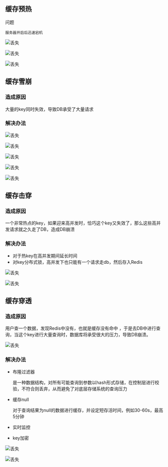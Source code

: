 ## 缓存预热

问题

    服务器开启后迅速宕机

![丢失](../Redis/资料/缓存预热-问题排查.jpg "缓存预热-问题排查")  

![丢失](../Redis/资料/缓冲预热-解决方案.jpg "缓存预热-解决方案")  

![丢失](../Redis/资料/缓冲预热-总结.jpg "缓存预热-总结")

## 缓存雪崩

### 造成原因

大量的key同时失效，导致DB承受了大量请求



### 解决办法



![丢失](../Redis/资料/缓存雪崩-问题.jpg "缓存雪崩-问题")

![丢失](../Redis/资料/缓存雪崩-问题排查.jpg "缓存雪崩-问题排查")

![丢失](../Redis/资料/缓存雪崩-解决方案道.jpg "缓存雪崩-解决方案道")

![丢失](../Redis/资料/缓存雪崩-解决方案术.jpg "缓存雪崩-解决方案术")

![丢失](../Redis/资料/缓存雪崩-总结.jpg "缓存雪崩-总结")

## 缓存击穿

### 造成原因

一个非常热点的key，如果迎来高并发时，恰巧这个key又失效了，那么这些高并发请求就之久走了DB，造成DB崩溃



### 解决办法

* 对于热key在高并发期间延长时间
* 对key分布式锁，高并发下也只能有一个请求走db，然后存入Redis



![丢失](../Redis/资料/缓存击穿-解决方案.jpg "缓存击穿-解决方案")

![丢失](../Redis/资料/缓存击穿-总结.jpg "缓存击穿-总结")


## 缓存穿透

### 造成原因

用户查一个数据，发现Redis中没有，也就是缓存没有命中 ，于是去DB中进行查询，当这个key进行大量查询时，数据库将承受很大的压力，导致DB崩溃。

![丢失](第十一节-常见缓存企业及解决方案.assets/缓存穿透-问题排查.jpg "缓存穿透-问题排查")

### 解决办法

* 布隆过滤器

	是一种数据结构，对所有可能查询到参数以hash形式存储，在控制层进行校验，不符合则丢弃，从而避免了对底层存储系统的查询压力

* 缓存null

	对于查询结果为null的数据进行缓存，并设定短存活时间，例如30-60s，最高5分钟

* 实时监控

* key加密

![丢失](第十一节-常见缓存企业及解决方案.assets/缓存穿透-解决方案.jpg "缓存穿透-解决方案")





![丢失](../Redis/资料/缓存穿透-总结.jpg "缓存穿透-总结")

